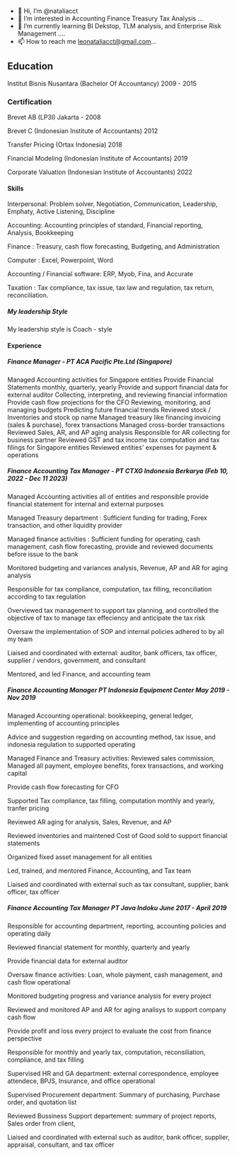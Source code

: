 - 👋 Hi, I’m @nataliacct
- 👀 I’m interested in Accounting Finance Treasury Tax Analysis  ...
- 🌱 I’m currently learning BI Dekstop, TLM analysis, and Enterprise Risk Management ....
- 📫 How to reach me leonataliacct@gmail.com...



## Education 
Institut Bisnis Nusantara  (Bachelor Of Accountancy)
2009 - 2015


### Certification 
Brevet AB (LP3I) Jakarta - 2008

Brevet C (Indonesian Institute of Accountants) 2012

Transfer Pricing (Ortax Indonesia) 2018

Financial Modeling (Indonesian Institute of Accountants) 2019

Corporate Valuation (Indonesian Institute of Accountants) 2022



#### Skills 

Interpersonal: Problem solver, Negotiation, Communication, Leadership, Emphaty, Active Listening, Discipline 

Accounting: Accounting principles of standard, Financial reporting, Analysis, Bookkeeping

Finance : Treasury, cash flow forecasting, Budgeting, and Administration

Computer : Excel, Powerpoint, Word 

Accounting / Financial software: ERP, Myob, Fina, and Accurate 

Taxation : Tax compliance, tax issue, tax law and regulation, tax return, reconciliation. 


##### My leadership Style 

My leadership style is Coach - style


#### Experience 


##### Finance Manager - PT ACA Pacific Pte.Ltd (Singapore)

Managed Accounting activities for Singapore entities
Provide Financial Statements monthly, quarterly, yearly
Provide and support financial data for external auditor
Collecting, interpreting, and reviewing financial information
Provide cash flow projections for the CFO
Reviewing, monitoring, and managing budgets
Predicting future financial trends
Reviewed stock / Inventories and stock op name
Managed treasury like financing invoicing (sales & purchase), forex transactions
Managed cross-border transactions 
Reviewed Sales, AR, and AP aging analysis 
Responsible for AR collecting for business partner
Reviewed GST and tax income tax computation and tax filings for Singapore entities
Reviewed entities’ expenses for payment & operations 



##### Finance Accounting Tax Manager - PT CTXG Indonesia Berkarya (Feb 10, 2022 - Dec 11 2023)

Managed Accounting activities all of entities and responsible provide financial statement for internal and external purposes  

Managed Treasury department : Sufficient funding for trading, Forex transaction, and other liquidity provider  

Managed finance activities : Sufficient funding for operating, cash management, cash flow forecasting, provide and reviewed documents before issue to the bank

Monitored budgeting and variances analysis, Revenue, AP and AR for aging analysis    

Responsible for tax compliance, computation, tax filling, reconciliation according to tax regulation

Overviewed tax management to support tax planning, and controlled the objective of tax to manage tax effeciency and anticipate the tax risk

Oversaw the implementation of SOP and internal policies adhered to by all my team 

Liaised and coordinated with external: auditor, bank officers, tax officer, supplier / vendors, government, and consultant 

Mentored, and led Finance, and accounting team 



##### Finance Accounting Manager PT Indonesia Equipment Center May 2019 - Nov 2019

Managed Accounting operational: bookkeeping, general ledger, implementing of accounting principles 

Advice and suggestion regarding on accounting method, tax issue, and indonesia regulation to supported operating  

Managed Finance and Treasury activities: Reviewed sales commission, Managed all payment, employee benefits, forex transactions, and working capital

Provide cash flow forecasting for CFO 

Supported Tax compliance, tax filling, computation monthly and yearly, tranfer pricing 

Reviewed AR aging for analysis, Sales, Revenue, and AP 

Reviewed inventories and maintened Cost of Good sold to support financial statements 

Organized fixed asset management for all entities

Led, trained, and mentored Finance, Accounting, and Tax team

Liaised and coordinated with external such as tax consultant, supplier, bank officer, tax officer


##### Finance Accounting Tax Manager  PT Java Indoku June 2017 - April 2019

Responsible for accounting department, reporting, accounting policies and operating daily

Reviewed financial statement for monthly, quarterly and yearly

Provide financial data for external auditor

Oversaw finance activities: Loan, whole payment, cash management, and cash flow operational 

Monitored budgeting progress and variance analysis for every project 

Reviewed and monitored AP and AR for aging analisys to support company cash flow   

Provide profit and loss every project to evaluate the cost from finance perspective 

Responsible for monthly and yearly tax, computation, reconsiliation, compliance, and tax filling 

Supervised HR and GA department: external correspondence, employee attendece, BPJS, Insurance, and office operational 

Supervised Procurement department: Summary of purchasing, Purchase order, and quotation list 

Reviewed Bussiness Support departement: summary of project reports, Sales order from client,   

Liaised and coordinated with external such as auditor, bank officer, supplier, appraisal, consultant, and tax officer 




 





 



